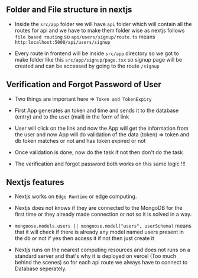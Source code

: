 ## Folder and File structure in nextjs
- Inside the `src/app` folder we will have `api` folder which will contain all the routes for api and we have to make them folder wise as nextjs follows `file based routing` so `api/users/signup/route.ts` means `http:localhost:5000/api/users/signup`

- Every route in frontend will be inside `src/app` directory so we got to make folder like this `src/app/signup/page.tsx` so signup page will be created and can be accessed by going to the route `/signup`


## Verification and Forgot Password of User
- Two things are important here => `Token and TokenExpiry`

- First App generates an token and time and sends it to the database (entry) and to the user (mail) in the form of link

- User will click on the link and now the App will get the information from the user and now App will do validation of the data (token) => token and db token matches or not and has token expired or not

- Once validation is done, now do the task if not then don't do the task

- The verification and forgot password both works on this same logic !!!


## Nextjs features
- Nextjs works on `Edge Runtime` or edge computing.

- Nextjs does not knows if they are connected to the MongoDB for the first time or they already made connection or not so it is solved in a way.

- `mongoose.models.users || mongoose.model("users", userSchema)` means that it will check if there is already any model named users present in the db or not if yes then access it if not then just create it

- Nextjs runs on the nearest computing resources and does not runs on a standard server and that's why it is deployed on vercel (Too much behind the scenes) so for each api route we always have to connect to Database  seperately.